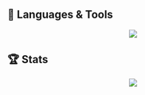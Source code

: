 ## 🧰 Languages & Tools
<p align="center">
  <a href="https://skillicons.dev">
    <img src="https://skillicons.dev/icons?i=ts,tailwindcss,solidjs,astro,php,golang,python,mysql,vscode,git" />
  </a>
</p>

## 🏆 Stats
<p align="center">
  <img src="https://github-readme-stats.vercel.app/api/top-langs/?username=sek-consulting&theme=nord" />
</p>




<!--
**sek-consulting/sek-consulting** is a ✨ _special_ ✨ repository because its `README.md` (this file) appears on your GitHub profile.

Here are some ideas to get you started:

- 🔭 I’m currently working on ...
- 🌱 I’m currently learning ...
- 👯 I’m looking to collaborate on ...
- 🤔 I’m looking for help with ...
- 💬 Ask me about ...
- 📫 How to reach me: ...
- 😄 Pronouns: ...
- ⚡ Fun fact: ...
-->
